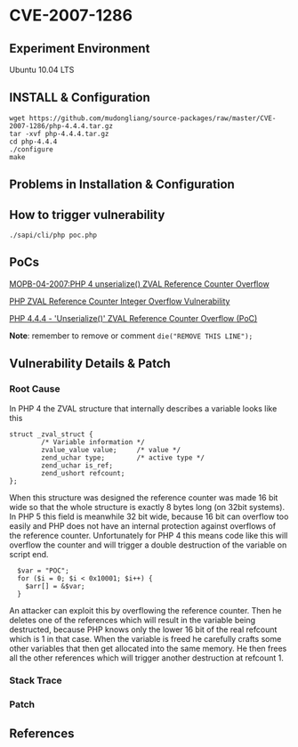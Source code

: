 # CVE-2007-1286

## Experiment Environment

Ubuntu 10.04 LTS

## INSTALL & Configuration

```
wget https://github.com/mudongliang/source-packages/raw/master/CVE-2007-1286/php-4.4.4.tar.gz
tar -xvf php-4.4.4.tar.gz
cd php-4.4.4
./configure
make
```

## Problems in Installation & Configuration


## How to trigger vulnerability

```
./sapi/cli/php poc.php
```

## PoCs

[MOPB-04-2007:PHP 4 unserialize() ZVAL Reference Counter Overflow](http://www.php-security.org/MOPB/MOPB-04-2007.html)

[PHP ZVAL Reference Counter Integer Overflow Vulnerability](https://www.securityfocus.com/bid/22765/exploit)

[PHP 4.4.4 - 'Unserialize()' ZVAL Reference Counter Overflow (PoC)](https://www.exploit-db.com/exploits/3396/)

**Note**: remember to remove or comment `die("REMOVE THIS LINE");`

## Vulnerability Details & Patch

### Root Cause

In PHP 4 the ZVAL structure that internally describes a variable looks like this

```
struct _zval_struct {
        /* Variable information */
        zvalue_value value;     /* value */
        zend_uchar type;        /* active type */
        zend_uchar is_ref;
        zend_ushort refcount;
};
```

When this structure was designed the reference counter was made 16 bit wide so that the whole structure is exactly 8 bytes long (on 32bit systems). In PHP 5 this field is meanwhile 32 bit wide, because 16 bit can overflow too easily and PHP does not have an internal protection against overflows of the reference counter. Unfortunately for PHP 4 this means code like this will overflow the counter and will trigger a double destruction of the variable on script end.

```
  $var = "POC";
  for ($i = 0; $i < 0x10001; $i++) {
    $arr[] = &$var;
  }
```

An attacker can exploit this by overflowing the reference counter. Then he deletes one of the references which will result in the variable being destructed, because PHP knows only the lower 16 bit of the real refcount which is 1 in that case. When the variable is freed he carefully crafts some other variables that then get allocated into the same memory. He then frees all the other references which will trigger another destruction at refcount 1. 

### Stack Trace

### Patch

## References
